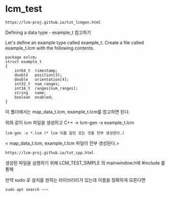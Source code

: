 # lcm_test

```
https://lcm-proj.github.io/tut_lcmgen.html
```
Defining a data type - example_t 참고하기

Let's define an example type called example_t. Create a file called example_t.lcm with the following contents.
```
package exlcm;
struct example_t
{
    int64_t  timestamp;
    double   position[3];
    double   orientation[4]; 
    int32_t  num_ranges;
    int16_t  ranges[num_ranges];
    string   name;
    boolean  enabled;
}
```

이 폴더에서는 map_data_t.lcm, example_t.lcm를 참고하면 된다. 

위와 같이 lcm 파일을 생성하고 
C++	-> lcm-gen -x example_t.lcm
```
lcm-gen -x *.lcm (* lcm 이름 달린 모든 것을 전부 생성한다.) 
```
< map_data_t.lcm, example_t.lcm 파일이 전부 생성된다.>

```
https://lcm-proj.github.io/tut_cpp.html
```
생성된 파일을 실행하기 위해 LCM_TEST_SIMPLE 의 mainwindow.h에 #include 를 통해 

만약 sudo 로 설치를 원하는 라이브러리가 있는데 이름을 정확하게 모른다면
```
sudo apt search ~~~
```
